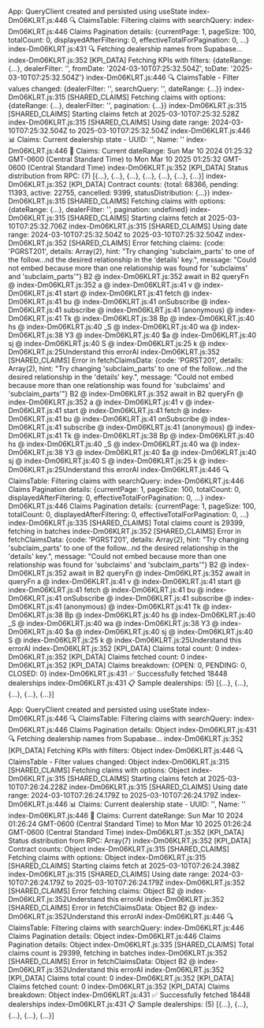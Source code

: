 App: QueryClient created and persisted using useState
index-Dm06KLRT.js:446 🔍 ClaimsTable: Filtering claims with searchQuery: 
index-Dm06KLRT.js:446 Claims Pagination details: {currentPage: 1, pageSize: 100, totalCount: 0, displayedAfterFiltering: 0, effectiveTotalForPagination: 0, …}
index-Dm06KLRT.js:431 🔍 Fetching dealership names from Supabase...
index-Dm06KLRT.js:352 [KPI_DATA] Fetching KPIs with filters: {dateRange: {…}, dealerFilter: '', fromDate: '2024-03-10T07:25:32.504Z', toDate: '2025-03-10T07:25:32.504Z'}
index-Dm06KLRT.js:446 🔍 ClaimsTable - Filter values changed: {dealerFilter: '', searchQuery: '', dateRange: {…}}
index-Dm06KLRT.js:315 [SHARED_CLAIMS] Fetching claims with options: {dateRange: {…}, dealerFilter: '', pagination: {…}}
index-Dm06KLRT.js:315 [SHARED_CLAIMS] Starting claims fetch at 2025-03-10T07:25:32.528Z
index-Dm06KLRT.js:315 [SHARED_CLAIMS] Using date range: 2024-03-10T07:25:32.504Z to 2025-03-10T07:25:32.504Z
index-Dm06KLRT.js:446 📊 Claims: Current dealership state - UUID: '', Name: ''
index-Dm06KLRT.js:446 📅 Claims: Current dateRange: Sun Mar 10 2024 01:25:32 GMT-0600 (Central Standard Time) to Mon Mar 10 2025 01:25:32 GMT-0600 (Central Standard Time)
index-Dm06KLRT.js:352 [KPI_DATA] Status distribution from RPC: (7) [{…}, {…}, {…}, {…}, {…}, {…}, {…}]
index-Dm06KLRT.js:352 [KPI_DATA] Contract counts: {total: 68366, pending: 11393, active: 22755, cancelled: 9399, statusDistribution: {…}}
index-Dm06KLRT.js:315 [SHARED_CLAIMS] Fetching claims with options: {dateRange: {…}, dealerFilter: '', pagination: undefined}
index-Dm06KLRT.js:315 [SHARED_CLAIMS] Starting claims fetch at 2025-03-10T07:25:32.706Z
index-Dm06KLRT.js:315 [SHARED_CLAIMS] Using date range: 2024-03-10T07:25:32.504Z to 2025-03-10T07:25:32.504Z
index-Dm06KLRT.js:352 [SHARED_CLAIMS] Error fetching claims: {code: 'PGRST201', details: Array(2), hint: "Try changing 'subclaim_parts' to one of the follow…nd the desired relationship in the 'details' key.", message: "Could not embed because more than one relationship was found for 'subclaims' and 'subclaim_parts'"}
B2 @ index-Dm06KLRT.js:352
await in B2
queryFn @ index-Dm06KLRT.js:352
a @ index-Dm06KLRT.js:41
v @ index-Dm06KLRT.js:41
start @ index-Dm06KLRT.js:41
fetch @ index-Dm06KLRT.js:41
bu @ index-Dm06KLRT.js:41
onSubscribe @ index-Dm06KLRT.js:41
subscribe @ index-Dm06KLRT.js:41
(anonymous) @ index-Dm06KLRT.js:41
Tk @ index-Dm06KLRT.js:38
Bp @ index-Dm06KLRT.js:40
hs @ index-Dm06KLRT.js:40
_S @ index-Dm06KLRT.js:40
wa @ index-Dm06KLRT.js:38
Y3 @ index-Dm06KLRT.js:40
$a @ index-Dm06KLRT.js:40
sj @ index-Dm06KLRT.js:40
S @ index-Dm06KLRT.js:25
k @ index-Dm06KLRT.js:25Understand this errorAI
index-Dm06KLRT.js:352 [SHARED_CLAIMS] Error in fetchClaimsData: {code: 'PGRST201', details: Array(2), hint: "Try changing 'subclaim_parts' to one of the follow…nd the desired relationship in the 'details' key.", message: "Could not embed because more than one relationship was found for 'subclaims' and 'subclaim_parts'"}
B2 @ index-Dm06KLRT.js:352
await in B2
queryFn @ index-Dm06KLRT.js:352
a @ index-Dm06KLRT.js:41
v @ index-Dm06KLRT.js:41
start @ index-Dm06KLRT.js:41
fetch @ index-Dm06KLRT.js:41
bu @ index-Dm06KLRT.js:41
onSubscribe @ index-Dm06KLRT.js:41
subscribe @ index-Dm06KLRT.js:41
(anonymous) @ index-Dm06KLRT.js:41
Tk @ index-Dm06KLRT.js:38
Bp @ index-Dm06KLRT.js:40
hs @ index-Dm06KLRT.js:40
_S @ index-Dm06KLRT.js:40
wa @ index-Dm06KLRT.js:38
Y3 @ index-Dm06KLRT.js:40
$a @ index-Dm06KLRT.js:40
sj @ index-Dm06KLRT.js:40
S @ index-Dm06KLRT.js:25
k @ index-Dm06KLRT.js:25Understand this errorAI
index-Dm06KLRT.js:446 🔍 ClaimsTable: Filtering claims with searchQuery: 
index-Dm06KLRT.js:446 Claims Pagination details: {currentPage: 1, pageSize: 100, totalCount: 0, displayedAfterFiltering: 0, effectiveTotalForPagination: 0, …}
index-Dm06KLRT.js:446 Claims Pagination details: {currentPage: 1, pageSize: 100, totalCount: 0, displayedAfterFiltering: 0, effectiveTotalForPagination: 0, …}
index-Dm06KLRT.js:335 [SHARED_CLAIMS] Total claims count is 29399, fetching in batches
index-Dm06KLRT.js:352 [SHARED_CLAIMS] Error in fetchClaimsData: {code: 'PGRST201', details: Array(2), hint: "Try changing 'subclaim_parts' to one of the follow…nd the desired relationship in the 'details' key.", message: "Could not embed because more than one relationship was found for 'subclaims' and 'subclaim_parts'"}
B2 @ index-Dm06KLRT.js:352
await in B2
queryFn @ index-Dm06KLRT.js:352
await in queryFn
a @ index-Dm06KLRT.js:41
v @ index-Dm06KLRT.js:41
start @ index-Dm06KLRT.js:41
fetch @ index-Dm06KLRT.js:41
bu @ index-Dm06KLRT.js:41
onSubscribe @ index-Dm06KLRT.js:41
subscribe @ index-Dm06KLRT.js:41
(anonymous) @ index-Dm06KLRT.js:41
Tk @ index-Dm06KLRT.js:38
Bp @ index-Dm06KLRT.js:40
hs @ index-Dm06KLRT.js:40
_S @ index-Dm06KLRT.js:40
wa @ index-Dm06KLRT.js:38
Y3 @ index-Dm06KLRT.js:40
$a @ index-Dm06KLRT.js:40
sj @ index-Dm06KLRT.js:40
S @ index-Dm06KLRT.js:25
k @ index-Dm06KLRT.js:25Understand this errorAI
index-Dm06KLRT.js:352 [KPI_DATA] Claims total count: 0
index-Dm06KLRT.js:352 [KPI_DATA] Claims fetched count: 0
index-Dm06KLRT.js:352 [KPI_DATA] Claims breakdown: {OPEN: 0, PENDING: 0, CLOSED: 0}
index-Dm06KLRT.js:431 ✅ Successfully fetched 18448 dealerships
index-Dm06KLRT.js:431 📋 Sample dealerships: (5) [{…}, {…}, {…}, {…}, {…}]





App: QueryClient created and persisted using useState
index-Dm06KLRT.js:446 🔍 ClaimsTable: Filtering claims with searchQuery: 
index-Dm06KLRT.js:446 Claims Pagination details: Object
index-Dm06KLRT.js:431 🔍 Fetching dealership names from Supabase...
index-Dm06KLRT.js:352 [KPI_DATA] Fetching KPIs with filters: Object
index-Dm06KLRT.js:446 🔍 ClaimsTable - Filter values changed: Object
index-Dm06KLRT.js:315 [SHARED_CLAIMS] Fetching claims with options: Object
index-Dm06KLRT.js:315 [SHARED_CLAIMS] Starting claims fetch at 2025-03-10T07:26:24.228Z
index-Dm06KLRT.js:315 [SHARED_CLAIMS] Using date range: 2024-03-10T07:26:24.179Z to 2025-03-10T07:26:24.179Z
index-Dm06KLRT.js:446 📊 Claims: Current dealership state - UUID: '', Name: ''
index-Dm06KLRT.js:446 📅 Claims: Current dateRange: Sun Mar 10 2024 01:26:24 GMT-0600 (Central Standard Time) to Mon Mar 10 2025 01:26:24 GMT-0600 (Central Standard Time)
index-Dm06KLRT.js:352 [KPI_DATA] Status distribution from RPC: Array(7)
index-Dm06KLRT.js:352 [KPI_DATA] Contract counts: Object
index-Dm06KLRT.js:315 [SHARED_CLAIMS] Fetching claims with options: Object
index-Dm06KLRT.js:315 [SHARED_CLAIMS] Starting claims fetch at 2025-03-10T07:26:24.398Z
index-Dm06KLRT.js:315 [SHARED_CLAIMS] Using date range: 2024-03-10T07:26:24.179Z to 2025-03-10T07:26:24.179Z
index-Dm06KLRT.js:352 [SHARED_CLAIMS] Error fetching claims: Object
B2 @ index-Dm06KLRT.js:352Understand this errorAI
index-Dm06KLRT.js:352 [SHARED_CLAIMS] Error in fetchClaimsData: Object
B2 @ index-Dm06KLRT.js:352Understand this errorAI
index-Dm06KLRT.js:446 🔍 ClaimsTable: Filtering claims with searchQuery: 
index-Dm06KLRT.js:446 Claims Pagination details: Object
index-Dm06KLRT.js:446 Claims Pagination details: Object
index-Dm06KLRT.js:335 [SHARED_CLAIMS] Total claims count is 29399, fetching in batches
index-Dm06KLRT.js:352 [SHARED_CLAIMS] Error in fetchClaimsData: Object
B2 @ index-Dm06KLRT.js:352Understand this errorAI
index-Dm06KLRT.js:352 [KPI_DATA] Claims total count: 0
index-Dm06KLRT.js:352 [KPI_DATA] Claims fetched count: 0
index-Dm06KLRT.js:352 [KPI_DATA] Claims breakdown: Object
index-Dm06KLRT.js:431 ✅ Successfully fetched 18448 dealerships
index-Dm06KLRT.js:431 📋 Sample dealerships: (5) [{…}, {…}, {…}, {…}, {…}]